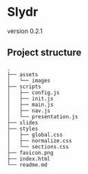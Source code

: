 # Slydr

version 0.2.1

## Project structure

```
.
├── assets
│   └── images
├── scripts
│   ├── config.js
│   ├── init.js
│   ├── main.js
│   ├── nav.js
│   └── presentation.js
├── slides
├── styles
│   ├── global.css
│   ├── normalize.css
│   └── sections.css
├── favicon.png
├── index.html
└── readme.md
```
